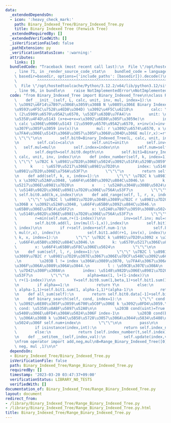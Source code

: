 ```yaml
---
data:
  _extendedDependsOn:
  - icon: ':heavy_check_mark:'
    path: Binary_Indexed_Tree/Binary_Indexed_Tree.py
    title: Binary Indexed Tree (Fenwick Tree)
  _extendedRequiredBy: []
  _extendedVerifiedWith: []
  _isVerificationFailed: false
  _pathExtension: py
  _verificationStatusIcon: ':warning:'
  attributes:
    links: []
  bundledCode: "Traceback (most recent call last):\n  File \"/opt/hostedtoolcache/Python/3.12.2/x64/lib/python3.12/site-packages/onlinejudge_verify/documentation/build.py\"\
    , line 71, in _render_source_code_stat\n    bundled_code = language.bundle(stat.path,\
    \ basedir=basedir, options={'include_paths': [basedir]}).decode()\n          \
    \         ^^^^^^^^^^^^^^^^^^^^^^^^^^^^^^^^^^^^^^^^^^^^^^^^^^^^^^^^^^^^^^^^^^^^^^^^^^^^^^^^^\n\
    \  File \"/opt/hostedtoolcache/Python/3.12.2/x64/lib/python3.12/site-packages/onlinejudge_verify/languages/python.py\"\
    , line 96, in bundle\n    raise NotImplementedError\nNotImplementedError\n"
  code: "from Binary_Indexed_Tree import Binary_Indexed_Tree\n\nclass Range_Binary_Indexed_Tree():\n\
    \    def __init__(self, L, calc, unit, inv, mul, index=1):\n        \"\"\" calc\
    \ \u3092\u6F14\u7B97\u3068\u3059\u308B N \u9805\u306E Binary Indexed Tree (\u533A\
    \u9593\u4F5C\u7528\u4ED8\u304D) \u3092\u4F5C\u6210\n        calc: \u6F14\u7B97\
    \ (2\u5909\u6570\u95A2\u6570, \u53EF\u63DB\u7FA4)\n        unit: \u7FA4 calc \u306E\
    \u5358\u4F4D\u5143 (x+e=e+x=x\u3092\u6E80\u305F\u3059e)\n        inv : \u7FA4\
    \ calc \u306E\u9006\u5143 (1\u5909\u6570\u95A2\u6570, x+inv(x)=inv(x)+x=e \u3092\
    \u307F\u305F\u3059 inv(x))\n        mul: r \u3092\u6574\u6570, x \u3092\u53EF\u63DB\
    \u7FA4\u306E\u5143\u3068\u3057\u305F\u3068\u304D\u306E mul(r,x):=r*x\n       \
    \ \"\"\"\n\n        self.bit0=Binary_Indexed_Tree(L, calc, unit, inv, index)\n\
    \n        self.calc=calc\n        self.unit=unit\n        self.inv=inv\n     \
    \   self.mul=mul\n        self.index=index\n\n        self.num=self.bit0.num\n\
    \        self.depth=self.bit0.depth\n\n        self.bit1=Binary_Indexed_Tree([unit]*self.num,\
    \ calc, unit, inv, index)\n\n    def index_number(self, k, index=1):\n       \
    \ \"\"\" \u7B2C k \u8981\u7D20\u306E\u5024\u3092\u51FA\u529B\u3059\u308B.\n  \
    \      k    : \u6570\u5217\u306E\u8981\u7D20\n        index: \u5148\u982D\u306E\
    \u8981\u7D20\u306E\u756A\u53F7\n        \"\"\"\n        return self.sum(k,k,index)\n\
    \n    def add(self, k, x, index=1):\n        \"\"\" \u7B2C k \u8981\u7D20\u306B\
    \ x \u3092\u52A0\u3048, \u66F4\u65B0\u3092\u884C\u3046.\n        k    : \u6570\
    \u5217\u306E\u8981\u7D20\n        x    : \u52A0\u3048\u308B\u5024\n        index:\
    \ \u5148\u982D\u306E\u8981\u7D20\u306E\u756A\u53F7\n        \"\"\"\n\n       \
    \ self.bit0.add(k,x,index)\n\n    def add_range(self, l, r, x, index=1):\n   \
    \     \"\"\" \u7B2C l \u8981\u7D20\u304B\u3089\u7B2C r \u8981\u7D20\u5168\u3066\
    \u306B x \u3092\u52A0\u3048, \u66F4\u65B0\u3092\u884C\u3046.\n        l,r: \u66F4\
    \u65B0\u306E\u7BC4\u56F2\n        x: \u52A0\u7B97\u3059\u308B\u5024\n        index:\
    \ \u5148\u982D\u306E\u8981\u7D20\u306E\u756A\u53F7\n        \"\"\"\n        l=max(1,l+(1-index))\n\
    \        r=min(self.num,r+(1-index))\n\n        inv=self.inv; mul=self.mul\n\n\
    \        self.bit0.add(l, inv(mul(l-1,x)),index)\n        self.bit1.add(l, x,\
    \ index)\n\n        if r<self.index+self.num-1:\n            self.bit0.add(r+1,\
    \ mul(r,x), index)\n            self.bit1.add(r+1, inv(x), index)\n\n    def update(self,\
    \ k, x, index=1):\n        \"\"\" \u7B2C k \u8981\u7D20\u3092 x \u306B\u5909\u3048\
    , \u66F4\u65B0\u3092\u884C\u3046.\n        k: \u6570\u5217\u306E\u8981\u7D20\n\
    \        x: \u66F4\u65B0\u5F8C\u306E\u5024\n        \"\"\"\n\n        self.bit0.update(k,x,index)\n\
    \n    def sum(self, l, r, index=1):\n        \"\"\" \u7B2C l \u8981\u7D20\u304B\
    \u3089\u7B2C r \u8981\u7D20\u307E\u3067\u306E\u7DCF\u548C\u3092\u6C42\u3081\u308B\
    .\n        \u203B l != index \u306A\u3089\u3070, \u7FA4\u3067\u306A\u304F\u3066\
    \u306F\u306A\u3089\u306A\u3044.\n        l : \u59CB\u307E\u308A\n        r   :\
    \ \u7D42\u308F\u308A\n        index: \u5148\u982D\u306E\u8981\u7D20\u306E\u756A\
    \u53F7\n        \"\"\"\n        alpha=max(1, l+(1-index))\n        beta=min(self.num,\
    \ r+(1-index))\n\n        Y=self.bit0.sum(1,beta,1)+self.bit1.sum(1,beta,1)*beta\n\
    \n        if alpha==1:\n            return Y\n        else:\n            X=self.bit0.sum(1,\
    \ alpha-1,1)+self.bit1.sum(1, alpha-1,1)*(alpha-1)\n            return self.calc(self.inv(X),Y)\n\
    \n    def all_sum(self):\n        return self.bit0.data[-1]+self.bit1.data[-1]*self.num\n\
    \n    def binary_search(self, cond, index=1):\n        \"\"\" cond(B[1]+...+B[k])\
    \ \u3092\u6E80\u305F\u3059\u6700\u5C0F\u306E k \u3092\u8FD4\u3059.\n\n       \
    \ cond: \u5358\u8ABF\u5897\u52A0\n\n        \u203B cond(uint)=True \u306E\u5834\
    \u5408\u306E\u8FD4\u308A\u5024\u306F index-1\n        \u203B cond(B[1]+...+B[k])\
    \ \u306A\u308B k \u304C\u5B58\u5728\u3057\u306A\u3044\u5834\u5408\u306E\u8FD4\u308A\
    \u5024\u306F self.num+index\n        \"\"\"\n\n        pass\n\n    def __getitem__(self,index):\n\
    \        if isinstance(index,int):\n            return self.index_number(index,self.index)\n\
    \        else:\n            return [self.index_number(t,self.index) for t in index]\n\
    \n    def __setitem__(self,index,val):\n        self.update(index,val,self.index)\n\
    \nfrom operator import add,neg,mul\nB=Range_Binary_Indexed_Tree([0]*10, add, 0,\
    \ neg, mul ,1)\n\n"
  dependsOn:
  - Binary_Indexed_Tree/Binary_Indexed_Tree.py
  isVerificationFile: false
  path: Binary_Indexed_Tree/Range_Binary_Indexed_Tree.py
  requiredBy: []
  timestamp: '2023-03-20 03:47:37+09:00'
  verificationStatus: LIBRARY_NO_TESTS
  verifiedWith: []
documentation_of: Binary_Indexed_Tree/Range_Binary_Indexed_Tree.py
layout: document
redirect_from:
- /library/Binary_Indexed_Tree/Range_Binary_Indexed_Tree.py
- /library/Binary_Indexed_Tree/Range_Binary_Indexed_Tree.py.html
title: Binary_Indexed_Tree/Range_Binary_Indexed_Tree.py
---
```

